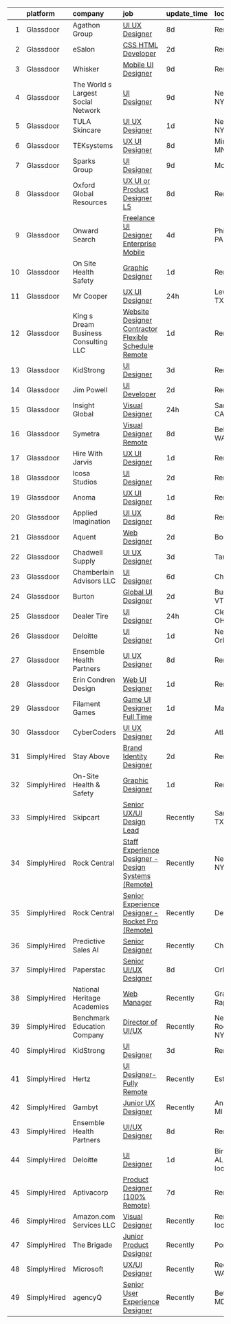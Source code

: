 

|    | platform    | company                               | job                                                                                                                                                                                                                                                                                                                                                                                                                                                                                                                                                                                                                                                                                                                                                                                                                                                                                                                                                                                                                                                                                                                                                                                                                                                                                                                                                                                                             | update_time   | location                     |
|---:|:------------|:--------------------------------------|:----------------------------------------------------------------------------------------------------------------------------------------------------------------------------------------------------------------------------------------------------------------------------------------------------------------------------------------------------------------------------------------------------------------------------------------------------------------------------------------------------------------------------------------------------------------------------------------------------------------------------------------------------------------------------------------------------------------------------------------------------------------------------------------------------------------------------------------------------------------------------------------------------------------------------------------------------------------------------------------------------------------------------------------------------------------------------------------------------------------------------------------------------------------------------------------------------------------------------------------------------------------------------------------------------------------------------------------------------------------------------------------------------------------|:--------------|:-----------------------------|
|  1 | Glassdoor   | Agathon Group                         | [UI UX Designer](https://www.glassdoor.com/partner/jobListing.htm?pos=130&ao=1136043&s=58&guid=000001814c62b0259534d01b94e5516b&src=GD_JOB_AD&t=SR&vt=w&ea=1&cs=1_299f66d3&cb=1654843945380&jobListingId=1007910470281&jrtk=3-0-1g5665c2cr0n7801-1g5665c2ri6hp800-ddf3dedcf1398ae1-)                                                                                                                                                                                                                                                                                                                                                                                                                                                                                                                                                                                                                                                                                                                                                                                                                                                                                                                                                                                                                                                                                                                            | 8d            | Remote                       |
|  2 | Glassdoor   | eSalon                                | [CSS   HTML Developer](https://www.glassdoor.com/partner/jobListing.htm?pos=109&ao=1110586&s=58&guid=000001814c62b0259534d01b94e5516b&src=GD_JOB_AD&t=SR&vt=w&ea=1&cs=1_6aa97327&cb=1654843945377&jobListingId=1007924725713&cpc=8795CF9063CD573D&jrtk=3-0-1g5665c2cr0n7801-1g5665c2ri6hp800-d78d28495f642f53--6NYlbfkN0BEZjN4yZdNxGTJSfeQLQOWG2stMqrQEYxPlXsGtCvXCbogS6p6IFYnszG3ouTNGqz6O7jpNIceYlz64cswnB0sIHM7SRDvZqn9H6CTiV_93sAbrfT2OsakmclQVsZTpbu-Yrthf8MLuwd4pYCyTtZPYjZXbP28sb7Nsrd8BES0pL2YqK_prWsJcWAtHN9MTKnvybTFurGXgRyCNO1Jn9qbpLZ6guTo7U-buWC6MZf4PqMCVQSBtDfLwj7oEPCxQdj2DmQK3ML8zFT8j-q9knNrJU3b2z-Ni0kt3AWy8egwIW4zwXjYgjIPfE8pRiu9aO_nJMtL1inFu6IfWUgf2MwDR0ZI6yFd_MlvoHUCgu1519XsydWGwU16l2igkBdofmyGIacNg_-i2A2FYizkjqSl5JdyOKgh0vRhIw3ADf9Do_g-EtnnWqr9AmwVC000RDAjewzMqoSkkA%3D%3D)                                                                                                                                                                                                                                                                                                                                                                                                                                                                                                                                                                                                     | 2d            | Remote                       |
|  3 | Glassdoor   | Whisker                               | [Mobile UI Designer](https://www.glassdoor.com/partner/jobListing.htm?pos=104&ao=1110586&s=58&guid=000001814c62b0259534d01b94e5516b&src=GD_JOB_AD&t=SR&vt=w&ea=1&cs=1_5919f155&cb=1654843945375&jobListingId=1007906987829&cpc=214153447B1391FC&jrtk=3-0-1g5665c2cr0n7801-1g5665c2ri6hp800-3e63ae35ad6425d2--6NYlbfkN0DuO5AyZ4DbdVEdCWdwRW2X2xQLnXYxTgC22YElx7EXc8msMH0mY6KKmy9iETSqPoVG68_ymrySiBqnT_Z-kgUnZ7-8t8PHgBNZhJB5RmVN2egvIOAqSIUFXIpkxnT2hnaFxXIXPlKXPkHZJgtupdkrxL5zaVKiEHQ1wletxAELzj_eiLjuE-c5iBCZcYOQ3WbBbcj0OxBPnHz8lTewu7z8kFI3o-UNNNbxkIlpfteQ1fsvm8VCnsliztBCJRv2idKqhSyLcUJaw0ThaM06Iw3dnehHv6ESuiPQS0Ek5yqEU62uFURQ9JttF-e14QJkoyCKwoWj2W1v9NY7IzlYuiAClapRALJtYBagZo1YD6UhYNvdmH4-1X6cGMgq2Jj-Ma5CJp4P9HoCgjYJmua-2aUWulcb8DTbeW9ea2Z6-VzNspq7kyhiFozM5veVWhzP23n-idP-0GuOeBIDS7c2zDPIL-Gb6SdSGiRyknW5ORPoeXkhq2yhWFznkKJO6ToGJJAzmKwhnpIJvMVgTIlwSfeA9VdHRgjISaUKeoebvidJdN_t9crzADUp)                                                                                                                                                                                                                                                                                                                                                                                                                                                                                                   | 9d            | Remote                       |
|  4 | Glassdoor   | The World s Largest Social Network    | [UI Designer](https://www.glassdoor.com/partner/jobListing.htm?pos=115&ao=1110586&s=58&guid=000001814c62b0259534d01b94e5516b&src=GD_JOB_AD&t=SR&vt=w&ea=1&cs=1_ba73a271&cb=1654843945379&jobListingId=1007907628103&cpc=FB7E4A1762AE5BEC&jrtk=3-0-1g5665c2cr0n7801-1g5665c2ri6hp800-99cd808f6a2f08b1--6NYlbfkN0DSgjPPcnEdvoK3uuxfISLALE6pB1FR7YSHOr_tSg5_QGIhoz_2VqUepdcKLBLI_zSHgN9Sz03KAnPYZUmx6b4z9mhRPODEy-O7qmoS_HStiINQjsdQqA3YjiQFX69lw-5-ZiQxY3XBCp1i3861rKurtjh3CQKJRE80zcKRvIKPJyUYv8B03li-MSyMyIqB66VRpKiC0hbCGnQkWEOksR7-t-qb5QH1et4lhgjSGw0dEG_klB4ocSWIt7NoleApQjgQBVg7d1_FYehCOHDpOelCh8eaSRpYK4myctDLqUdLs4m5xdkvNX59E5lDKNIi_5WgJH6FlRiJ_zoXpQ0DLsh4fCldCDLg80oEP0EIZERbveWXtEBJrq1PwLKDrbFXLHGd-hgePNLjWjmHb7XsxQHUhZmBmN83if2Vpf5Ag_LBjjyWgHOhEs8Ss7S9jUExFPmNmjhru3bhD23A-VOUIHrlRvVsFwpfIR89qWFI68rCD_zYuqYsQqoaRXa9M5kdn66jT8cphzR6IxTVPbEpuV2uNshJVFbDsL3MyrmqCGTJZqIsjrilMMTgkJyHGkCyyX7xtS8T77DD0FhtnkxsIpab)                                                                                                                                                                                                                                                                                                                                                                                                                                                                          | 9d            | New York, NY                 |
|  5 | Glassdoor   | TULA Skincare                         | [UI UX Designer](https://www.glassdoor.com/partner/jobListing.htm?pos=129&ao=1136043&s=58&guid=000001814c62b0259534d01b94e5516b&src=GD_JOB_AD&t=SR&vt=w&cs=1_978606d4&cb=1654843945380&jobListingId=1007926746632&jrtk=3-0-1g5665c2cr0n7801-1g5665c2ri6hp800-648572a222a728c8-)                                                                                                                                                                                                                                                                                                                                                                                                                                                                                                                                                                                                                                                                                                                                                                                                                                                                                                                                                                                                                                                                                                                                 | 1d            | New York, NY                 |
|  6 | Glassdoor   | TEKsystems                            | [UX UI Designer](https://www.glassdoor.com/partner/jobListing.htm?pos=116&ao=1110586&s=58&guid=000001814c62b0259534d01b94e5516b&src=GD_JOB_AD&t=SR&vt=w&cs=1_1538c038&cb=1654843945379&jobListingId=1007909029503&cpc=F4EED0218A761C36&jrtk=3-0-1g5665c2cr0n7801-1g5665c2ri6hp800-b23d9136957774fc--6NYlbfkN0AuKz8EBO1xHDEL7V2YF9xF3dC_I9B9i-Zw2Jh8clPMK9BxhHDJszxSyW718EipT5NpSSfV2Y97mEDIvr2kdv_hnmpQM2WlQUND61xxVdm3u7_abE8bWw3_p2_0_gdjdK1cXwK9G9eU85Ov5hs8PyC3iuXIPXY2re24cR4M1BNHiCMyjZGR8JwaWuMZJXgwD0bUaJGUQ13MPd4mVHmWRVLRDPiEOe22x89v2uvVt19lHofH_6xY8jhClkPce_ub-Bv3dmeC78l9Ht0XJzDfCk2m-GJE0oSYonFkw2h21xN21JDDYkFuiSw6MiJB8lS3VWLevgG4iyqigVvhjnWBW9D1JN9QVxSzEVQoyq2nDo6gExZqcNbREMxkrbSXX17S9QBLBP798Eg0gulCm5rVYu1e9KB_tev_djbdTRkGZRoQgWiC-J9PHzZkYl5d6akRtFik6_InI6cZUJ24mpCtAXqWGUTJuztxpGY_ZEVfhE4IlgjED6SO2vXRNgrX5XT7A2yA3hmRMJ1HZNys_TB7pOz3P2ycNIS7FmKYP4-x-HeT5O0MsJBOJ1dDURJ0MzsIsfVq7MnEb7zXWq9bJTden2W9n8jo4X55TLIxWEvzHXoKOSvHjz4uhbT97HB9AhxMjOSQfDb3yxreWJx5vBRLYo05LlxmOCMWYm0VXkflpyExssGXtlcHa2IZU8-oeVUqzku6DLbU89FQKPRU5ObP6bGBU-qZeEZN9_USa7_lBjSz-fvB_42Caw0_aQ0j9ILoteoji00wDcDLN7vKPbL_65y_xzsfxrcNnYdb_xY8hClteh0nGJBYdRZdh5SYzxLrDXeKs5vie7Im-dWvqps0pw0_yxRZQNSB7yU6_Fu4hX4m8E62Br1BGvRh9BaFijtFMMJ8QK1hwuPWYWkz4kXNVhmWh56smu8_jzERiiHRjVr1lBpPIELWs8Rc0qtkIXJanVs65IPmFvxofQ%3D%3D)                                                                                | 8d            | Minneapolis, MN              |
|  7 | Glassdoor   | Sparks Group                          | [UI Designer](https://www.glassdoor.com/partner/jobListing.htm?pos=118&ao=1110586&s=58&guid=000001814c62b0259534d01b94e5516b&src=GD_JOB_AD&t=SR&vt=w&cs=1_5df0fbb2&cb=1654843945380&jobListingId=1007907539579&cpc=6FC5BA77C9A4CD78&jrtk=3-0-1g5665c2cr0n7801-1g5665c2ri6hp800-d5ed0e6d038eeda3--6NYlbfkN0CVbIAoVGlVV0muHIzlWY31dYj5hrVkKa7qBWZ-hZn3g-zWnitpxah_RyLopvrEJPJSvVwjkMKnm5YVHNZCE-zsHIh7BBtePO9VXDv-IoOQ_g9_YSUEmHgjo_LBuod_GJp8dZHf3F-Xd-iutLJpJyhX4iH9a1_YfgQiUkAuBBrk5QGN0QTW--uTiqRbyeqB8Dh7MfClBnbppUhkJyw6Z9KCtLT84w4GEgNBf4KZ_Q4yvxkll7UDgbOYQOX1y6nV9VyblgpGNMg47Sly6d-cIpsu24sc8BPa8nhM_NMGHmbT63COV4S__p612pBqhhc7imwn5AE-eWMkfreOGJ87ejtAukBUtA1Q9EL9H06x6jPnDm9fKvKqVG1CejMOrB531_gdAVzofOQR8R5k5EC56l2WknWvMjQ9KkLdQwq7xpQ2J5Qivy0eHYSeOfXEVCeexX4sTJowHLD0O6TGoFm7R3kIYEczZamQ5UE8Iwjqy_3DFpJqMLJUSVyC2fMHvcDlUYw%3D)                                                                                                                                                                                                                                                                                                                                                                                                                                                                                                                                                                 | 9d            | McLean, VA                   |
|  8 | Glassdoor   | Oxford Global Resources               | [UX UI or Product Designer  L5 ](https://www.glassdoor.com/partner/jobListing.htm?pos=110&ao=1110586&s=58&guid=000001814c62b0259534d01b94e5516b&src=GD_JOB_AD&t=SR&vt=w&ea=1&cs=1_9bcf0619&cb=1654843945378&jobListingId=1007910888820&cpc=654405A9B1E0A9F5&jrtk=3-0-1g5665c2cr0n7801-1g5665c2ri6hp800-236d53317970062a--6NYlbfkN0D38dVY1HiwVlRJ2sgHwoll4iKvb8KzfDOOcqRKKsqQYBdEVI9w2agCyPdJw2s4TQoE74vZzh8SXUc9h0xY8xyPYLwKsOvBUgl9y9tE1B6tRrqFTkfx2LFZhefZnNvzciUxa9TnrtURLxlm65Qh6xlIx7olQZRP4mkpX-gaUrNa9j0kfrBiZiIsjFlL9raYYwsK5NuTS55MLCbZCTptYvKlfNTJYX13oaoea4w6X6BSjLvGW--WfHwhTgXs02TqCn6sGLYBToauiNTkDEJoISfjKYSIau_1J9TYU74mjKSmQBBWT_qa21SLbWBh241WTuGSQ3_kD5jm5fHfgtxbK7ZhdDF8xZmpD2yYerR1oDYLELwg3C0A44M-aA9QVoI8czDrwGnxf3335SGxO4oWzKJ3GMo0FOv6H-oTXuEOiyRakm81GVvPUDgIKOQrZdahwoF8cGEnHMUPL5D-iiSnEPMhe1YyAX6BOkcEWDjm5v60PBFmUSMh2jgmOjhYegDpKGXg97hVr47pdA%3D%3D)                                                                                                                                                                                                                                                                                                                                                                                                                                                                                                                           | 8d            | Remote                       |
|  9 | Glassdoor   | Onward Search                         | [Freelance UI Designer  Enterprise   Mobile ](https://www.glassdoor.com/partner/jobListing.htm?pos=113&ao=1110586&s=58&guid=000001814c62b0259534d01b94e5516b&src=GD_JOB_AD&t=SR&vt=w&cs=1_f97416d0&cb=1654843945378&jobListingId=1007919296621&cpc=AF1E4A3695F490BE&jrtk=3-0-1g5665c2cr0n7801-1g5665c2ri6hp800-db0ed6fc2a5ef996--6NYlbfkN0B7YoEZZ2QAGDyEGGmBPAUWSHc1Mt3sMCn9FehKcWA3w0jw7EbYYLNYrsl7tzDtlmmxXAO-VpjzbQh1R_5-YkcTgaE-9DU60R79JpFR1zL5EXhYeUCdLvPr7c87VognF3GOG2ReoO-6VjuFl1RFE1_EBhMQy7bIoGVG12pfPpPaS_GGfl9EhfxiI7dfoHh9ZyO79IJvRIt4-hwKfFKtLHBQBLX_FBBk1RjYwQXkA6fMKM1tZkwV3YwXWskJlLExSgrFYdhwVUfrm0MZYQB5j-vL3JUxxPAUgKpKUX0P92ZGq5l2_8WtkILJ1J_gYRZonB7D2dVj9IxciuAA7MBrtiEyH1BROUIUnmSv8HnBQ5kyA5QzBIKKxG3r7ohMiCtV6sMvHSqkfVAb8mEAhuJY5XYtNR82AroO-E4lsH6rels47eatxAQaBqL36GuR72v_ZIXopOBIT9F2mpm_wQwmBYzSQ-hizmyc22joGOHFVtak32pm2bkNTl5E8cb8L6R5dxpzmfVbibSjvBTJvxIwqIb56U76ryvsDb6_jjAKFu7p7Klumc9dlhrbkI-hL2vkqzZH-Afp09s68qAl6E8antRWLGMAOUcPEBesHGBihngxPUh54ZswiHH1uLg3I24of8GXCmeavu1CUEPUPXNFFDcJz9dX995D5i9vRRqGFFwYvwlBzaExA4jYoFqq7VbdGiQiIny5Wjx0JiirEtktuPKUtbh_UdIS49XwzHmVTYxSZsBrcKG4vBDz65MBc1gsGot9_YnmwVhDtNBVahra4_EUTJkzImBjpAfeFMwocdyJC5mjzCEpFNNqmsuHaeWokxcTiQ5jmR6p7SH8sZAtks1GTvLJqKyFsz9ugdF6cNHQgVa-wdJaA8H-FlZJVemuUzLRoTczw3lHQAUFqASGuve-gJBuu1VCuDd57wTHEaDH97MYhcuJn7HbTOgrJvj09_H04SJ8PPIemVF_Y9Y8yR_hcA4Jt40qW5hYkzYgg6mAwCjd_pCSdWTYXxmPSItFESs%3D) | 4d            | Philadelphia, PA             |
| 10 | Glassdoor   | On Site Health   Safety               | [Graphic Designer](https://www.glassdoor.com/partner/jobListing.htm?pos=125&ao=1136043&s=58&guid=000001814c62b0259534d01b94e5516b&src=GD_JOB_AD&t=SR&vt=w&ea=1&cs=1_714c84ac&cb=1654843945380&jobListingId=1007926681533&jrtk=3-0-1g5665c2cr0n7801-1g5665c2ri6hp800-791e3d39fae16199-)                                                                                                                                                                                                                                                                                                                                                                                                                                                                                                                                                                                                                                                                                                                                                                                                                                                                                                                                                                                                                                                                                                                          | 1d            | Remote                       |
| 11 | Glassdoor   | Mr  Cooper                            | [UX UI Designer](https://www.glassdoor.com/partner/jobListing.htm?pos=123&ao=1136043&s=58&guid=000001814c62b0259534d01b94e5516b&src=GD_JOB_AD&t=SR&vt=w&ea=1&cs=1_0d908afe&cb=1654843945380&jobListingId=1007929626358&jrtk=3-0-1g5665c2cr0n7801-1g5665c2ri6hp800-9e3d77e739f80bc8-)                                                                                                                                                                                                                                                                                                                                                                                                                                                                                                                                                                                                                                                                                                                                                                                                                                                                                                                                                                                                                                                                                                                            | 24h           | Lewisville, TX               |
| 12 | Glassdoor   | King s Dream Business Consulting  LLC | [Website Designer  Contractor  Flexible Schedule  Remote ](https://www.glassdoor.com/partner/jobListing.htm?pos=127&ao=1136043&s=58&guid=000001814c62b0259534d01b94e5516b&src=GD_JOB_AD&t=SR&vt=w&ea=1&cs=1_e7cc7425&cb=1654843945380&jobListingId=1007926742860&jrtk=3-0-1g5665c2cr0n7801-1g5665c2ri6hp800-be6a4222997b9f18-)                                                                                                                                                                                                                                                                                                                                                                                                                                                                                                                                                                                                                                                                                                                                                                                                                                                                                                                                                                                                                                                                                  | 1d            | Remote                       |
| 13 | Glassdoor   | KidStrong                             | [UI Designer](https://www.glassdoor.com/partner/jobListing.htm?pos=121&ao=1136043&s=58&guid=000001814c62b0259534d01b94e5516b&src=GD_JOB_AD&t=SR&vt=w&ea=1&cs=1_124f2264&cb=1654843945380&jobListingId=1007921410498&jrtk=3-0-1g5665c2cr0n7801-1g5665c2ri6hp800-1d37f1d9781d48c6-)                                                                                                                                                                                                                                                                                                                                                                                                                                                                                                                                                                                                                                                                                                                                                                                                                                                                                                                                                                                                                                                                                                                               | 3d            | Remote                       |
| 14 | Glassdoor   | Jim Powell                            | [UI Developer](https://www.glassdoor.com/partner/jobListing.htm?pos=105&ao=1110586&s=58&guid=000001814c62b0259534d01b94e5516b&src=GD_JOB_AD&t=SR&vt=w&cs=1_ebc4a705&cb=1654843945375&jobListingId=1007923452481&cpc=47CFDC01B3F81FAC&jrtk=3-0-1g5665c2cr0n7801-1g5665c2ri6hp800-ab6822d94d2f82c3--6NYlbfkN0DL4EpzE39CQMrwKJMk-75eD9jJ2mJh0WIFWP62DW5hyyt3tql3eso9qklIYq55Xp3zJ9oiMqdm0r5KJos5Pu6-HS-FZK3rCNPNSDm3h8mTtMw75AjqKjVavnw4K0CrO4Gq_kGmlSgfhcuZuhYcJuVKErs6cmNvQRVNQ79AEYweu6bj_ka-tZeSouBUQMlLJlJd1jSSj5eNhVgdmsKl2r_doRdX5SDXuACXhcf2EUnvZaPxQzADmCEQtvShl3YvdGxjWp2hSNAH30ChuUTkksPS1BBfXjvOoT7bOYWtrLoBkn9UW2wQZFpFKmVFIj9PnW-ZN3uSsoSa8hg5MB6qge6_wA_xnxbu08iFAyPl9HtlB_rbjW24X8IoEGprmbLaPMf-SkCcLNNnQOMt9wPibyoKOoBvyw201yxq59tGvqIzFMFXVTVX_ckH30vm1pMzSeXB7dihY3eyw6u193kYqyWuqaag7UmAaYslCRPiuCCWa2I3zi-Hx9D9SeBkt6syAHnMvHEk5cN4k4x__0949HhDkZ_jpHsi0cVlWUF2bLEJ3nu9H-xzRXZ4LMjylToOCT5rpP80StOW2n_028Owp74i5gYPLVziFalzTIV1TBgLCHIOJGs7vexInOLjFfAprJJDD9AH1UuFjw%3D%3D)                                                                                                                                                                                                                                                                                                                                                                                                                  | 2d            | Remote                       |
| 15 | Glassdoor   | Insight Global                        | [Visual Designer](https://www.glassdoor.com/partner/jobListing.htm?pos=117&ao=1110586&s=58&guid=000001814c62b0259534d01b94e5516b&src=GD_JOB_AD&t=SR&vt=w&cs=1_c7137504&cb=1654843945379&jobListingId=1007929282151&cpc=32EE424DE2B657EB&jrtk=3-0-1g5665c2cr0n7801-1g5665c2ri6hp800-d4ca7fc676c8dcb9--6NYlbfkN0BKkHZu3wF05EeDimN_p6sYpKCMArvwa95YdH7UpkaBCqc7l59ErwqcIquYO0j72pepsRcqN7_PpdI8Z3ZHLFVqmcjO143QC5hjzKbXLpWDTwhZq8-KDzMm5arsJV2-qGDyyuCpGooSSO95Un1UwIxrGZhr5LqrBBX_gaj7dyaLYvSOiJcVPLjGT-NcpQttZk8kV1R2qFc7LkgD0MPEkNilRGwgyw0CaI-exMvKuMO_kGCJJWmzvTgqaqC_NiP7gipEMMsrLmwy-Kp6jAKPZhMc4jpynzDyHRf8FJF5i3FDIY9Rx_wRQVv9bQFrFFuJqsYFbhndhOEgD9mM8iysAMg_L_H8Dg1iwxMWDVyi8PNgenX5R_T_TzOgfJvFMLyGbXaye3IEF-V8H6nyVIUnfu2b96ek45nYQ7jOGR4paQXsdezGCvBDAPFIzgkWToz2CJ1HxvJz2gzlTQXGAVDnosBU6X2PmDJoKkUEQbAse5S2GFHahdU2w69dQUTfkxd9jOw%3D)                                                                                                                                                                                                                                                                                                                                                                                                                                                                                                                                                             | 24h           | San Diego, CA                |
| 16 | Glassdoor   | Symetra                               | [Visual Designer   Remote](https://www.glassdoor.com/partner/jobListing.htm?pos=106&ao=1110586&s=58&guid=000001814c62b0259534d01b94e5516b&src=GD_JOB_AD&t=SR&vt=w&cs=1_9b3f9038&cb=1654843945375&jobListingId=1007910117840&cpc=AC285F3A3ECA6BB0&jrtk=3-0-1g5665c2cr0n7801-1g5665c2ri6hp800-81365151b091542e--6NYlbfkN0DxLmO7NH_YTtLbOIMvJFqJGEF88__vqD2fZF7JxivJ0azNiCTgnfJhqK52DTe9kl3HxAUXSrL2mTd0Ptx5yHlrOP7pNyy_I0DH1ewqAlG-HwrZHUudZdbZdhMuQaE91j7v3Tw7VN79EeVQTmxCsMd4tn55Y-PDa_cgZasr_TwpzBPmhQ7LgEoUu1ak3ZSr0eyqcIhW9WX3FqgNJ-RaEw24R-4Wh1l0gZ2pkpRckjBSfqEFrmc7jnAKkFd9rsu9D-4u2wn_svTDLUQEJ8VOhogxpNwocX50t3-Jl5fTHZckFTW_GmWuodIHpaNlv6wasEcnh43eqEeJ4YVSS4o8jcsmwwvxfIyLu_hdp2h-DorviK620Ob6sii7lMhZteJOrVQzVW-1K2wZe8SDRiWs6S2RX1jXXRAMtbiZdCqNBy_Cl7OU1aXvBvceT9MAyPLPbtPQLzox14uL2nG8hf_fjZZnl3fGGzfV7HB5Z92WoMiSyiDadC1tDWymwfjxC1lrtigQuSr4l67DFgUQWrlijB8v_rHmWLJNgDwDMjGD0TYC-YQhGB23otxlbFNRUtRoUUZkOkmRooluKg%3D%3D)                                                                                                                                                                                                                                                                                                                                                                                                                                                                      | 8d            | Bellevue, WA                 |
| 17 | Glassdoor   | Hire With Jarvis                      | [UX UI Designer](https://www.glassdoor.com/partner/jobListing.htm?pos=112&ao=1110586&s=58&guid=000001814c62b0259534d01b94e5516b&src=GD_JOB_AD&t=SR&vt=w&ea=1&cs=1_25cf6fd2&cb=1654843945379&jobListingId=1007926145509&cpc=8795CF9063CD573D&jrtk=3-0-1g5665c2cr0n7801-1g5665c2ri6hp800-642f6b9d5075da16--6NYlbfkN0BeqOXt1Ki4TgaqVzKgHyO684REiCAwMDt6QdkLJMyKFE4U8Gf44T3q6743LZi-2_pt6MslfxNCKwG26QfOnk65MDSAvhEh1FozefcMaaZUoVlqpMK1sFQmvjY6FGbPfjXKLfmf_WvM9oMstn5PURCunjQlgiWmywsCjJiIEj2hRib3oL1zugv-pYhM2ajHHVfPUgv6lzWWbVEf8Jq3nJvNtMUkZdGKBrQIVLACKVCF3855-BSNDWtlxAPR6o5BeXJvX7unxI2R4l1iYXWyP2oPIeHCnSdQLzR44_8gc6oYSyc3-MdkQYemuRc_ZELyJDesbxFdbnjBF19NJP8vwuZ9HqxKEjJALRNgw5OQRuSABH1NlUe4d65haxzdrxAQVhT3lNjx8rkM81DHC_drJVMVwLDdONfChq4gRSqpB2incLwWtMc0zJ5gxwC73khFSKaKCSG39Gltcmi6CB5IP33uIN4pp5ZAOwrThmMOd9BzasHB-gNiJBMOrUNp2NNVWIQ0zftupQZVKQ%3D%3D)                                                                                                                                                                                                                                                                                                                                                                                                                                                                                                                                           | 1d            | Remote                       |
| 18 | Glassdoor   | Icosa Studios                         | [UI Designer](https://www.glassdoor.com/partner/jobListing.htm?pos=102&ao=1110586&s=58&guid=000001814c62b0259534d01b94e5516b&src=GD_JOB_AD&t=SR&vt=w&cs=1_ec634359&cb=1654843945373&jobListingId=1007923542828&cpc=6FC5BA77C9A4CD78&jrtk=3-0-1g5665c2cr0n7801-1g5665c2ri6hp800-f9f5942c59af0648--6NYlbfkN0DL4EpzE39CQMrwKJMk-75eD9jJ2mJh0WIFWP62DW5hyyt3tql3eso91KP35gqKySfbm9QKp6JiX_aEOoeyNjpCeSUBRJVLEKTNiKZe_8p_2D1eq50Q6Utq0fSulzZsghhzA2jjJDJl7cn45ryy2iji4kCc0fE0La66UDiwmLp42k2Q5ms6_42YEYh9KinYOx2h0jxWsjBomQGj8Rm5xkNx6Ym63xl043uppqg57NulYUGeP0jE88XSk1xLG4XuOtQFVr9vM6kiNEs3-rTCuZ9Ua59QjS6Gz6f9r-D5jG_lCiqWQ214UGMhytz_I2MJjOV98uLeI416IKadigrwYyFVMAKm1cDtZNVLEJd1dC_dMwQ6M7AaBOv03eaLFS37AUUbi0WD9yl4L25YO7_dMtSWfvONZRGM6kp9LID9ZUtRUTbe1tgWhf8f-UB_DdxIo7Ft1ntOtXH1CuzKDekNsswFMRyrKqWHU1es0qZ05ZNteeLiPPABr773hLIlbB1_g-AzY5NYGJ_r6t1wqhk782hi8l0Siz15W4_VFvceW_ehlyeDChiG-apbmGecyHiDdragt7ul2NkA6aCD9Vr0QK1qOhxGzvPj1qgD8JTlYWQBTvB7jo6XlOAOLHaLWzW73iw6ulsxZycUYA%3D%3D)                                                                                                                                                                                                                                                                                                                                                                                                                   | 2d            | Remote                       |
| 19 | Glassdoor   | Anoma                                 | [UX UI Designer](https://www.glassdoor.com/partner/jobListing.htm?pos=122&ao=1136043&s=58&guid=000001814c62b0259534d01b94e5516b&src=GD_JOB_AD&t=SR&vt=w&cs=1_50b8fb6a&cb=1654843945380&jobListingId=1007926726085&jrtk=3-0-1g5665c2cr0n7801-1g5665c2ri6hp800-597fa3ce1669528f-)                                                                                                                                                                                                                                                                                                                                                                                                                                                                                                                                                                                                                                                                                                                                                                                                                                                                                                                                                                                                                                                                                                                                 | 1d            | Remote                       |
| 20 | Glassdoor   | Applied Imagination                   | [UI UX Designer](https://www.glassdoor.com/partner/jobListing.htm?pos=108&ao=1110586&s=58&guid=000001814c62b0259534d01b94e5516b&src=GD_JOB_AD&t=SR&vt=w&ea=1&cs=1_3103eb65&cb=1654843945377&jobListingId=1007909595292&cpc=B076152010A3B66C&jrtk=3-0-1g5665c2cr0n7801-1g5665c2ri6hp800-b26e10f41467c019--6NYlbfkN0D8j9N0G3bmE7t_bRxWCnyO3V8nRNicLzIRxQmtr6sajtSbey-JVwvqpuEBj86dBe4ufdw7rGazgWGbn8rb-wSOVL3vHFpa1_CjVZlvLc6JytDKb3o-u8MmpV-djDjMhPFLatrXgIzayfHQ-LulI_KApjwX5khRiiV9TLmYebwXa02vhdNslwaqk5mY1OZrvFuPiL5kqnQx1vInu00Lk_7oH6M0jwUQsikCNB0udB3Wjw62_RHB5zQoU1yuizK5TvZzqFNAA9cCQxVzRrG9a-Wcpw0t6BwBEWJWyb6Ta-u1tymXP7A345r0l-vE50CrEKZ0HHZobC7M8AJJMGxM5kbkyjCqoqAPI8w1qF0UFYBK0QAVZLYVGWFAvbCFxmT72t7QtDwMqLcqX_B1Nf1KuR04a3W6Rl1gTQtw8KcWpIQf03QZSFtT3oPjMmW7_ro0MHq6QDp-D2ESQ1MAeiDeiMjtHiYauUhyZolJPkW4UJCT4ilRZjPHG3hSepj0qlCnfzhNSdYZqHRFaA%3D%3D)                                                                                                                                                                                                                                                                                                                                                                                                                                                                                                                                           | 8d            | Remote                       |
| 21 | Glassdoor   | Aquent                                | [Web Designer](https://www.glassdoor.com/partner/jobListing.htm?pos=119&ao=1110586&s=58&guid=000001814c62b0259534d01b94e5516b&src=GD_JOB_AD&t=SR&vt=w&cs=1_f34efe97&cb=1654843945380&jobListingId=1007923719421&cpc=AC285F3A3ECA6BB0&jrtk=3-0-1g5665c2cr0n7801-1g5665c2ri6hp800-f0732b8e9b9c605d--6NYlbfkN0DMrcEu7yrtATojKJA7cEzGQ3FdRGWLh0CZQInL4ECGI9gD0Wolx9R2v-Aex0-GK07z53Ph6jpa5K6zPv9Id_XUcDO3QJUyj1f_8DooDqFYF6YLYpqhw7nVySRjByz7C094UNqdUGBsZAnzP7ouzk8LYmJIYKQm9XCJWgv-ICyY9Xw0pc100p0ltWGCXyNBC7FxT_WodDIgD34FEx1AfnUc1qnOBZrae5mWT1F3adNxWPNGG7SiG_T24dL5kNtg9fK-NxLuU4KlK7IzaBDWI6WWoMxoNqY1B_2YxiVUfmUBfLl-rW2aSIxb1rcNg--tc4uahHG8de7mls3pdZHdzx7pt6zffWCCfgMPEtSCvo-ABRoUiJkEFkV4E4U75rjUw3dwK19TJpw9oWMEuLqEqkAYcnuf_vwFZCvJ9R8K5JIPY8_UB-BcxlmrGSHJVJiy4x2liHj3ZG0Azg%3D%3D)                                                                                                                                                                                                                                                                                                                                                                                                                                                                                                                                                                                                                  | 2d            | Boston, MA                   |
| 22 | Glassdoor   | Chadwell Supply                       | [UI UX Designer](https://www.glassdoor.com/partner/jobListing.htm?pos=107&ao=1110586&s=58&guid=000001814c62b0259534d01b94e5516b&src=GD_JOB_AD&t=SR&vt=w&ea=1&cs=1_45fb0918&cb=1654843945376&jobListingId=1007921850120&cpc=723ADC3DFE402989&jrtk=3-0-1g5665c2cr0n7801-1g5665c2ri6hp800-829311dbeaed7b5f--6NYlbfkN0A7hBXzsdRqctFxVR-nR18ETFWiF-Vc9YCzVbdqLfWy5onrdVgeVLDCsCLDSYYzjscOp6GS0s-DJURVnbh5mLo9LZd-vlcUxyZ1F0zABZSu3sDCjOez6Sb4uCd6QIQ9OPNftWsDn8OdtH9MaphA3Qr6-QNEaJx1G9v14J-ngJwpC9M5trTmObiwmOQiy_lzFBTl_owykAGINnURLPyvUU8504aRFP2HPk6F6JVu9jVtWxcRMyL1r_vGnVNMESkQ5eVeduODrTS7HlJUkEXPklPWnnE9uQNIeCXIxTaxStl8KxJPBf3gW2S_EaHpc0ItoseXwe1FqbnhkfxkD8ODwz44icgN8qbiVWq_YYrxjHaGUaaMFdG9F6NPiVWKOg6KnwKIFXXwmVFmurXMDtTdFQR4TAQuuTrIdZ_0h7qa_HQxc3oL_pNpO_9QeQWJ2grNdOGakqD8M7m8bGUvE9jUEAdW8-CpX4DH8mYvjSpsPPTzz7VJR9Ixx5T7Mz8vbmRs0nmsRXmSO2Axl0PptLP-pS-IfExFSR__Am4%3D)                                                                                                                                                                                                                                                                                                                                                                                                                                                                                                                         | 3d            | Tampa, FL                    |
| 23 | Glassdoor   | Chamberlain Advisors LLC              | [UI Designer](https://www.glassdoor.com/partner/jobListing.htm?pos=111&ao=1110586&s=58&guid=000001814c62b0259534d01b94e5516b&src=GD_JOB_AD&t=SR&vt=w&ea=1&cs=1_f5a3d4a8&cb=1654843945378&jobListingId=1007916594826&cpc=D2F1DE17EE1F43B9&jrtk=3-0-1g5665c2cr0n7801-1g5665c2ri6hp800-475321e27ce23616--6NYlbfkN0BQTv-RBlFqOUTGJDM9bmyVsbFrrtwBOBspE1hX8D6Q4-fdJwmOdTuHVG0bFerBQ6tLj20BweKlxjwcp2NhD9h_ZBQLgOHqeL5HaiKz3bTXLZEfKlaex06_KVJRt8XlvQp-rZRcR7P4_WYoE-gDitdM8Fvh-wqDW3uIZOZn61YUgbtvguSouDCY-MQxTHXUPk1dHfLmNb65tan91E4cMHvBdzxEO5pNG5UgwWuQbyYp2Jpth59fjyepzlt1FjtLK_bIPmtizgIb-Q3Qz2jsNAFtkB_GDCRun1I2BhiLZDBGJ4euEl5Yf1dx13gw1HA0qdC0M4Do3AwVUKH6RpOjDHX4AelzoCJPLT_VCV1AaxcA6nTTDI96Q1OViZlof8By1UY8xNVAwZSldeLFTLW7KS52Am9y4JyjbFIkkYhkF0RWDt031EugxoiZtg43sXhtSmuiAjbGNnpnWF1Y-dDkeY_-c2orFBnP4Sc8y7DJ2XJ3kmTWr3UU04u5MV_8b3tbdYNPoK6RO_ZzT_8AGHVYSGIP)                                                                                                                                                                                                                                                                                                                                                                                                                                                                                                                                          | 6d            | Chicago, IL                  |
| 24 | Glassdoor   | Burton                                | [Global UI Designer](https://www.glassdoor.com/partner/jobListing.htm?pos=120&ao=1136043&s=58&guid=000001814c62b0259534d01b94e5516b&src=GD_JOB_AD&t=SR&vt=w&cs=1_b7b6563f&cb=1654843945380&jobListingId=1007923160838&jrtk=3-0-1g5665c2cr0n7801-1g5665c2ri6hp800-b20fc104964ca1b1-)                                                                                                                                                                                                                                                                                                                                                                                                                                                                                                                                                                                                                                                                                                                                                                                                                                                                                                                                                                                                                                                                                                                             | 2d            | Burlington, VT               |
| 25 | Glassdoor   | Dealer Tire                           | [UI Designer](https://www.glassdoor.com/partner/jobListing.htm?pos=126&ao=1136043&s=58&guid=000001814c62b0259534d01b94e5516b&src=GD_JOB_AD&t=SR&vt=w&cs=1_c81b650c&cb=1654843945380&jobListingId=1007929154528&jrtk=3-0-1g5665c2cr0n7801-1g5665c2ri6hp800-84501898bf052224-)                                                                                                                                                                                                                                                                                                                                                                                                                                                                                                                                                                                                                                                                                                                                                                                                                                                                                                                                                                                                                                                                                                                                    | 24h           | Cleveland, OH                |
| 26 | Glassdoor   | Deloitte                              | [UI Designer](https://www.glassdoor.com/partner/jobListing.htm?pos=128&ao=1136043&s=58&guid=000001814c62b0259534d01b94e5516b&src=GD_JOB_AD&t=SR&vt=w&cs=1_6efc1101&cb=1654843945380&jobListingId=1007925286333&jrtk=3-0-1g5665c2cr0n7801-1g5665c2ri6hp800-73f73b1b2d9ae665-)                                                                                                                                                                                                                                                                                                                                                                                                                                                                                                                                                                                                                                                                                                                                                                                                                                                                                                                                                                                                                                                                                                                                    | 1d            | New Orleans, LA              |
| 27 | Glassdoor   | Ensemble Health Partners              | [UI UX Designer](https://www.glassdoor.com/partner/jobListing.htm?pos=124&ao=1136043&s=58&guid=000001814c62b0259534d01b94e5516b&src=GD_JOB_AD&t=SR&vt=w&cs=1_94b93d77&cb=1654843945380&jobListingId=1007909232518&jrtk=3-0-1g5665c2cr0n7801-1g5665c2ri6hp800-955233f61d989e93-)                                                                                                                                                                                                                                                                                                                                                                                                                                                                                                                                                                                                                                                                                                                                                                                                                                                                                                                                                                                                                                                                                                                                 | 8d            | Remote                       |
| 28 | Glassdoor   | Erin Condren Design                   | [Web UI Designer](https://www.glassdoor.com/partner/jobListing.htm?pos=101&ao=1110586&s=58&guid=000001814c62b0259534d01b94e5516b&src=GD_JOB_AD&t=SR&vt=w&ea=1&cs=1_657961f0&cb=1654843945374&jobListingId=1007926073391&cpc=3F4BEC3597F56A5D&jrtk=3-0-1g5665c2cr0n7801-1g5665c2ri6hp800-d8e9125069001b5c--6NYlbfkN0ACu_hgM4mYOpGjE6TXudS1eLEYdlotK5aSiNrSIRlNjof6s4WZH7bXsCFpgX1dUkiwXUeZs8SLWdwuHNUCl_FpyB4WOVud-H4G7g9gyeNyMaZ3qUBbIVD07TWvwCrgGRh10E87vX7o5YxsC5ZrRVnLrPBdRDtWMPhdIIee0TpMEPE2HvdehMz-5AkgC-NnHcwlkBNEBM2zHTQYmOmhD1OAslA89mlDpuuiESym8s0M0Yx_zwPU6BZ9ot05Gxut3B0uBd91R-t4XJzTt35HwhIIvSDjsJxfZPOoGgobal4PSWVdbe0-zaeahNSdH-ORohZNMY5eDqX-mJzVWFELJ6pDILzjDHoNY8fo3dAv9noXyDHywhCbJrqz68fVDDfSKwk7bR9OE0x0AaP0_ZxUojKTUy3cAL8WoRlwRToG7vAhfi64vQlHOqBw-21vG9UkYuUbQgi1UvkbGWGgRTOJVCuY4JE1E51xV0YGO3wf8hJGeWi_xmTorXjFoDBYbNW-MSI%3D)                                                                                                                                                                                                                                                                                                                                                                                                                                                                                                                                                        | 1d            | Remote                       |
| 29 | Glassdoor   | Filament Games                        | [Game UI Designer   Full Time](https://www.glassdoor.com/partner/jobListing.htm?pos=103&ao=1110586&s=58&guid=000001814c62b0259534d01b94e5516b&src=GD_JOB_AD&t=SR&vt=w&ea=1&cs=1_446e3408&cb=1654843945374&jobListingId=1007926667899&cpc=B05B6D422C45E27E&jrtk=3-0-1g5665c2cr0n7801-1g5665c2ri6hp800-5741f9704e3fa8b7--6NYlbfkN0CIHMGocNKd5hoXLwwKXhS247lQakt22NtwViB8HW65UO_fRUkh-j7Og1M8k5VNV9rYplI4LJe9i7ed3Kmy23rbClFjac3rCags56SL1kJCIrYQichaQUGDB8kNDj1U_zqYlK7mbJnHBhK4jTqTofAnaxL0YVR1u6q9U8_vkCS7BryN6jYcYPvTeulTlK8zM-SECEguvuPzEAqWYFrI2xz2A8GrljdnROs9anJi-qHcIgUHlg0lXzfAklpMQGQZ3Ts8dj48S3MfYQIxzJEb9siq96THmtcfCRMqD_PUf1ffym7MrcXbfAaSfqmeKTL6rtQrcqbMg67iAhEMzp2SNz_WRrT9oMHxT6Kdve9LbYzoyjhEpVgf6_vD_3U2b1WDQs52Sq_9Lj4EjuGp4r_laD1J_Ib55d9XX7-U_Rgw0jek61u0-z5hOUpkoCHAKK_6UNbh5BV2At6y4NSpnhOPCEgZ)                                                                                                                                                                                                                                                                                                                                                                                                                                                                                                                                                                                         | 1d            | Madison, WI                  |
| 30 | Glassdoor   | CyberCoders                           | [UI UX Designer](https://www.glassdoor.com/partner/jobListing.htm?pos=114&ao=1110586&s=58&guid=000001814c62b0259534d01b94e5516b&src=GD_JOB_AD&t=SR&vt=w&ea=1&cs=1_5a5f00db&cb=1654843945379&jobListingId=1007924034301&cpc=FD1C1DA32C38CFA7&jrtk=3-0-1g5665c2cr0n7801-1g5665c2ri6hp800-f49a97d9100dd6f6--6NYlbfkN0CpFJQzrgRR8WqXWK1qKKEqALWJw739KlKqr2H-MSI4eoBlI4EFrmor2FYZMP3muM1cYvA9Aw0ognDIeqdtKUt9lbFt4X07kGYl-eqn8ZCYq4J2y7Z7o2zXAwhv22Ns9j3IzN0nISQ4SDzM_4_59OUCiVj28_7f9a88qmBoIy5clmUxNRTMga8kJAZ3NLbev8nWPjnZSii4L5ldoAUSb4gEZWIdQc-_4ifAX3UIKjn5fsj-kB8LD3Re1CjoO343K95tVcWotGAmajixvuTBFz3Gz3eJbF1F75F6NhtZ1ufg87-LG6TUj5K88n8rjsT3WPHquARAQCsthhLmnqkHEhaLF6kMUgHjb4VhhfnyOatZfR_bjPIWrGSTNxu1da3GOi-I9Aa8NUvM7JQhK_fDxvUgM6kWNrJfrH75gDHv5Quk2uaraY-y811NXGmJOHpVJuApcxmcp94egmXtCzSZqNnUkALUj5Yfvb2_wZ1thfFjRAjE6LZNAQljtcO90G7qtLnQ_XQl1AoKk6Ue1OLmxPaAmCP1GgyXXbplOYcZ3jDO1BTOsT0QPYLNc5FgUHsXHAd3tcraa1B332MjuUFdPS1nhvMBGliFFOt1F9MdUayCBJRJL9OqOwiAiZ3PxRAeH3RZHputyF1WNOCHg2T8E4-KSU3r5T170kHc5Wxdf8xMQhTulaJPKslqtlTb3ewf0iH0EYkUXaQLr6h2aYtn_psYeu7PGeQUUZd9A7PMCZMj5Hed5RZB7i-_DQEP8P1jDdzefrd5mfD-E6b7TE904DMe6zzjRN_iPRRqugtQacGbsisFNsvYPU3lE1eMM9lS-g2x7UquEJ1I0MzK_lGRuHeMR1-moeHT0yBRs95_t-8LqqVT-PlLxRnl3crO_SX2dpwsUaqcPH8SJWNglYYCUMWGXJExsY39mGNhw9tEWaqS8ObakUjoxaYdblxtqAEs0ZA8wdCz_o4mts_myADIvnGR6zjCNqYNgoPEbIAWqn-NRkwNDbzqnO6SGeF2QFn0pLw%3D)                         | 2d            | Atlanta, GA                  |
| 31 | SimplyHired | Stay Above                            | [Brand Identity Designer](https://www.simplyhired.com/job/AMeQlj4rxshbckjFrZISaQeTso6EIwIjkPUAIS-JzwY0W5C7uHkFDw?q=ui+designer)                                                                                                                                                                                                                                                                                                                                                                                                                                                                                                                                                                                                                                                                                                                                                                                                                                                                                                                                                                                                                                                                                                                                                                                                                                                                                 | 2d            | Remote                       |
| 32 | SimplyHired | On-Site Health & Safety               | [Graphic Designer](https://www.simplyhired.com/job/eQ6O30feCT2HUn2OZfD7EAy4KLhvohtoYl87TEI5EIi8Gzz-uIVLMw?q=ui+designer)                                                                                                                                                                                                                                                                                                                                                                                                                                                                                                                                                                                                                                                                                                                                                                                                                                                                                                                                                                                                                                                                                                                                                                                                                                                                                        | 1d            | Remote                       |
| 33 | SimplyHired | Skipcart                              | [Senior UX/UI Design Lead](https://www.simplyhired.com/job/b8bhiKm_66-0flm92GBUCPuQo9te4QU26zexBYiGWVWqfnRzQy_nPg?q=ui+designer)                                                                                                                                                                                                                                                                                                                                                                                                                                                                                                                                                                                                                                                                                                                                                                                                                                                                                                                                                                                                                                                                                                                                                                                                                                                                                | Recently      | San Antonio, TX              |
| 34 | SimplyHired | Rock Central                          | [Staff Experience Designer - Design Systems (Remote)](https://www.simplyhired.com/job/wGe6C28J11MkzfioyR_m9oiPg-qKrUibYOhMeZWgwGUY78Qox31bDA?q=ui+designer)                                                                                                                                                                                                                                                                                                                                                                                                                                                                                                                                                                                                                                                                                                                                                                                                                                                                                                                                                                                                                                                                                                                                                                                                                                                     | Recently      | New York, NY                 |
| 35 | SimplyHired | Rock Central                          | [Senior Experience Designer - Rocket Pro (Remote)](https://www.simplyhired.com/job/WFOQFrw2mphynW-NsIpy91iE8xWR5Lm0fNy65Uhq_2M__KiA2xz0ow?q=ui+designer)                                                                                                                                                                                                                                                                                                                                                                                                                                                                                                                                                                                                                                                                                                                                                                                                                                                                                                                                                                                                                                                                                                                                                                                                                                                        | Recently      | Detroit, MI                  |
| 36 | SimplyHired | Predictive Sales AI                   | [Senior Designer](https://www.simplyhired.com/job/A0Eh7KY7cNhiD6WGEdGEHr6rwwDNI3dg2GFNxc4MwFRVjun7YqUaxA?q=ui+designer)                                                                                                                                                                                                                                                                                                                                                                                                                                                                                                                                                                                                                                                                                                                                                                                                                                                                                                                                                                                                                                                                                                                                                                                                                                                                                         | Recently      | Chicago, IL                  |
| 37 | SimplyHired | Paperstac                             | [Senior UI/UX Designer](https://www.simplyhired.com/job/7DvJUfV1-glWnQraeycggO6s3_EM7nU1aXMFwULTa3P7UNO7HS1Y5A?q=ui+designer)                                                                                                                                                                                                                                                                                                                                                                                                                                                                                                                                                                                                                                                                                                                                                                                                                                                                                                                                                                                                                                                                                                                                                                                                                                                                                   | 8d            | Orlando, FL                  |
| 38 | SimplyHired | National Heritage Academies           | [Web Manager](https://www.simplyhired.com/job/93uW3waS_EPEhfWy4-KEk3PM0hv4UEn7BaIF9KFbjbwumCwt7ECBrQ?q=ui+designer)                                                                                                                                                                                                                                                                                                                                                                                                                                                                                                                                                                                                                                                                                                                                                                                                                                                                                                                                                                                                                                                                                                                                                                                                                                                                                             | Recently      | Grand Rapids, MI             |
| 39 | SimplyHired | Benchmark Education Company           | [Director of UI/UX](https://www.simplyhired.com/job/KO1eYouOodomWKEI8o7VRvBWWjPBnon86SDLTSpqVdH5p7BxDSV2LQ?q=ui+designer)                                                                                                                                                                                                                                                                                                                                                                                                                                                                                                                                                                                                                                                                                                                                                                                                                                                                                                                                                                                                                                                                                                                                                                                                                                                                                       | Recently      | New Rochelle, NY             |
| 40 | SimplyHired | KidStrong                             | [UI Designer](https://www.simplyhired.com/job/YEpPrpKXuljT-V1BySkPT3tc3DceNP6Ti1U0ZpYP0zQgNZgxjGE9Jw?q=ui+designer)                                                                                                                                                                                                                                                                                                                                                                                                                                                                                                                                                                                                                                                                                                                                                                                                                                                                                                                                                                                                                                                                                                                                                                                                                                                                                             | 3d            | Remote                       |
| 41 | SimplyHired | Hertz                                 | [UI Designer- Fully Remote](https://www.simplyhired.com/job/AB-MTTrC3BZ_tGVMCJ9c6JlvYxGLOwNGATPm1hXJZKZAI_zknyrwxw?q=ui+designer)                                                                                                                                                                                                                                                                                                                                                                                                                                                                                                                                                                                                                                                                                                                                                                                                                                                                                                                                                                                                                                                                                                                                                                                                                                                                               | Recently      | Estero, FL                   |
| 42 | SimplyHired | Gambyt                                | [Junior UX Designer](https://www.simplyhired.com/job/7O0tv6mvR9vCvuKQTunQKG1OUATJ2RMmqyetQA8krajHwOa6OxC1HA?q=ui+designer)                                                                                                                                                                                                                                                                                                                                                                                                                                                                                                                                                                                                                                                                                                                                                                                                                                                                                                                                                                                                                                                                                                                                                                                                                                                                                      | Recently      | Ann Arbor, MI                |
| 43 | SimplyHired | Ensemble Health Partners              | [UI/UX Designer](https://www.simplyhired.com/job/bL8RX6PVYYez-JCUHti4kpKGwiwp_uwpVSCBR2fbwVifBqxjUd4zhg?q=ui+designer)                                                                                                                                                                                                                                                                                                                                                                                                                                                                                                                                                                                                                                                                                                                                                                                                                                                                                                                                                                                                                                                                                                                                                                                                                                                                                          | 8d            | Remote                       |
| 44 | SimplyHired | Deloitte                              | [UI Designer](https://www.simplyhired.com/job/0BsSgjTVLnWd3QLX6jwirSnHFXtHDyNU_WI3uHIBKKz5UZzvsfDHUQ?q=ui+designer)                                                                                                                                                                                                                                                                                                                                                                                                                                                                                                                                                                                                                                                                                                                                                                                                                                                                                                                                                                                                                                                                                                                                                                                                                                                                                             | 1d            | Birmingham, AL +53 locations |
| 45 | SimplyHired | Aptivacorp                            | [Product Designer (100% Remote)](https://www.simplyhired.com/job/fnaZhdkwZE51IH2mOTu3YwVyatXdVea-on2z7i9XJYjVV1Vdcn-ckQ?q=ui+designer)                                                                                                                                                                                                                                                                                                                                                                                                                                                                                                                                                                                                                                                                                                                                                                                                                                                                                                                                                                                                                                                                                                                                                                                                                                                                          | 7d            | Remote                       |
| 46 | SimplyHired | Amazon.com Services LLC               | [Visual Designer](https://www.simplyhired.com/job/07csdT2C5wUC0BjRkvFLfN-A2TKuc9tkdRnFlCKVrN7nw2oJdE55kw?q=ui+designer)                                                                                                                                                                                                                                                                                                                                                                                                                                                                                                                                                                                                                                                                                                                                                                                                                                                                                                                                                                                                                                                                                                                                                                                                                                                                                         | Recently      | Remote +2 locations          |
| 47 | SimplyHired | The Brigade                           | [Junior Product Designer](https://www.simplyhired.com/job/3klNY7Vty7McxLciR1GCA5U2sm8H8_3lfr6yRCAYk8tnq4keD5nyrQ?q=ui+designer)                                                                                                                                                                                                                                                                                                                                                                                                                                                                                                                                                                                                                                                                                                                                                                                                                                                                                                                                                                                                                                                                                                                                                                                                                                                                                 | Recently      | Portland, NY                 |
| 48 | SimplyHired | Microsoft                             | [UX/UI Designer](https://www.simplyhired.com/job/BLZaPUEFlOvYJyNflH2k5nqZ-8uUi_xgo4S7ZxXwVMSXbWyO9JGHHA?q=ui+designer)                                                                                                                                                                                                                                                                                                                                                                                                                                                                                                                                                                                                                                                                                                                                                                                                                                                                                                                                                                                                                                                                                                                                                                                                                                                                                          | Recently      | Redmond, WA                  |
| 49 | SimplyHired | agencyQ                               | [Senior User Experience Designer](https://www.simplyhired.com/job/cIDtvicOoH53aMYEP0Ljm-akwv5PTKqGSpFWDKdyocaD4666RjrRkA?q=ui+designer)                                                                                                                                                                                                                                                                                                                                                                                                                                                                                                                                                                                                                                                                                                                                                                                                                                                                                                                                                                                                                                                                                                                                                                                                                                                                         | Recently      | Bethesda, MD                 |